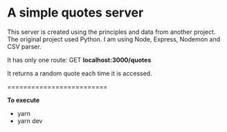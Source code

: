 # A simple quotes server

This server is created using the principles and data from another project.
The original project used Python. I am using Node, Express, Nodemon and CSV parser.

It has only one route: GET
**localhost:3000/quotes**

It returns a random quote each time it is accessed.

=========================

**To execute**
- yarn
- yarn dev